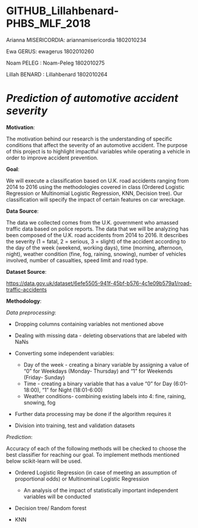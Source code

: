# GITHUB_Lillahbenard-PHBS_MLF_2018

Arianna MISERICORDIA: ariannamisericordia 1802010234

Ewa GERUS: ewagerus  1802010260

Noam PELEG : Noam-Peleg 1802010275

Lillah BENARD : Lillahbenard 1802010264

# _Prediction of automotive accident severity_ 

**Motivation**:

The motivation behind our research is the understanding of specific conditions that affect the severity of an automotive accident. The purpose of this project is to highlight impactful variables while operating a vehicle in order to improve accident prevention.

**Goal**: 

We will execute a classification based on U.K. road accidents ranging from 2014 to 2016 using the methodologies covered in class (Ordered Logistic Regression or Multinomial Logistic Regression, KNN, Decision tree). Our classification will specify the impact of certain features on car wreckage. 

**Data Source**: 

The data we collected comes from the U.K. government who amassed traffic data based on police reports. 
The data that we will be analyzing has been composed of the U.K. road accidents from 2014 to 2016. It describes the severity (1 = fatal, 2 = serious, 3 = slight) of the accident according to the day of the week (weekend, working days), time (morning, afternoon, night), weather condition (fine, fog, raining, snowing), number of vehicles involved, number of casualties, speed limit and road type.

**Dataset Source**:

https://data.gov.uk/dataset/6efe5505-941f-45bf-b576-4c1e09b579a1/road-traffic-accidents

**Methodology**: 

_Data preprocessing_:

*  Dropping columns containing variables not mentioned above 

*  Dealing with missing data - deleting observations that are labeled with NaNs

*  Converting some independent variables:

     *  Day of the week - creating a binary variable by assigning a value of “0” for Weekdays (Monday- Thursday) and “1” for Weekends (Friday- Sunday) 
     *  Time - creating a binary variable that has a value “0” for Day (6:01-18:00), “1” for Night (18:01-6:00)
     *  Weather conditions- combining existing labels into 4: fine, raining, snowing, fog 
     
*  Further data processing may be done if the algorithm requires it

*  Division into training, test and validation datasets

_Prediction_:

Accuracy of each of the following methods will be checked to choose the best classifier for reaching our goal. To implement methods mentioned below scikit-learn will be used.

*  Ordered Logistic Regression (in case of meeting an assumption of proportional odds) or Multinominal Logistic Regression 
     *  An analysis of the impact of statistically important independent variables will be conducted 

*  Decision tree/ Random forest

*  KNN 

